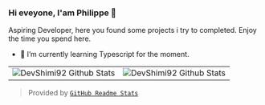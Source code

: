 ### Hi eveyone, I'am Philippe 👋

Aspiring Developer, here you found some projects i try to completed. Enjoy the time you spend here.

- 🌱 I’m currently learning Typescript for the moment.

<table align="center">
	<tr>
			<td><img align="center" alt="DevShimi92 Github Stats" src="https://github-readme-stats.vercel.app/api?username=DevShimi92&show_icons=true&theme=tokyonight" /></td>
			<td><img align="center" alt="DevShimi92 Github Stats" src="https://github-readme-stats.vercel.app/api/top-langs/?username=DevShimi92&theme=tokyonight&hide=html,css" /></td>
		</tr>
</table>  

> Provided by [`GitHub Readme Stats`]

[`GitHub Readme Stats`]: https://github.com/anuraghazra/github-readme-stats